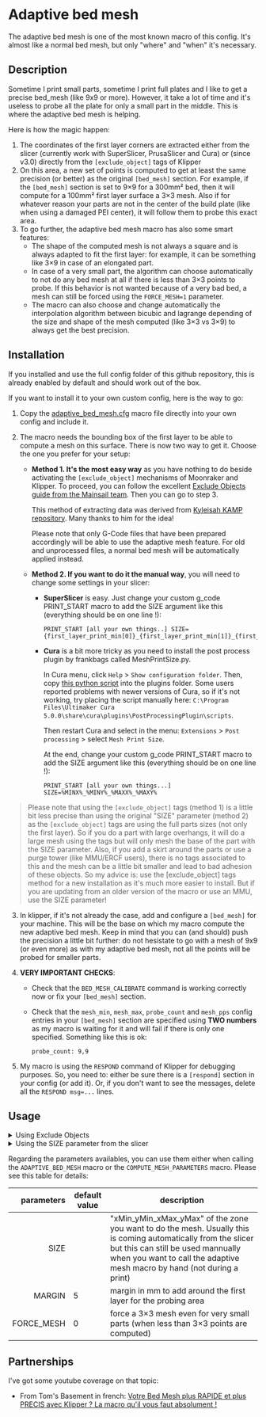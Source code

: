 # Adaptive bed mesh

The adaptive bed mesh is one of the most known macro of this config. It's almost like a normal bed mesh, but only "where" and "when" it's necessary.


## Description

Sometime I print small parts, sometime I print full plates and I like to get a precise bed_mesh (like 9x9 or more). However, it take a lot of time and it's useless to probe all the plate for only a small part in the middle. This is where the adaptive bed mesh is helping.

Here is how the magic happen:
  1. The coordinates of the first layer corners are extracted either from the slicer (currently work with SuperSlicer, PrusaSlicer and Cura) or (since v3.0) directly from the `[exclude_object]` tags of Klipper
  2. On this area, a new set of points is computed to get at least the same precision (or better) as the original `[bed_mesh]` section. For example, if the `[bed_mesh]` section is set to 9×9 for a 300mm² bed, then it will compute for a 100mm² first layer surface a 3×3 mesh. Also if for whatever reason your parts are not in the center of the build plate (like when using a damaged PEI center), it will follow them to probe this exact area.
  3. To go further, the adaptive bed mesh macro has also some smart features:
     - The shape of the computed mesh is not always a square and is always adapted to fit the first layer: for example, it can be something like 3×9 in case of an elongated part.
     - In case of a very small part, the algorithm can choose automatically to not do any bed mesh at all if there is less than 3×3 points to probe. If this behavior is not wanted because of a very bad bed, a mesh can still be forced using the `FORCE_MESH=1` parameter.
     - The macro can also choose and change automatically the interpolation algorithm between bicubic and lagrange depending of the size and shape of the mesh computed (like 3×3 vs 3×9) to always get the best precision.


## Installation

If you installed and use the full config folder of this github repository, this is already enabled by default and should work out of the box.

If you want to install it to your own custom config, here is the way to go:
  1. Copy the [adaptive_bed_mesh.cfg](./../../macros/calibration/adaptive_bed_mesh.cfg) macro file directly into your own config and include it.
  2. The macro needs the bounding box of the first layer to be able to compute a mesh on this surface. There is now two way to get it. Choose the one you prefer for your setup:

      - **Method 1. It's the most easy way** as you have nothing to do beside activating the `[exclude_object]` mechanisms of Moonraker and Klipper. To proceed, you can follow the excellent [Exclude Objects guide from the Mainsail team](https://docs.mainsail.xyz/overview/features/exclude-objects). Then you can go to step 3.

        This method of extracting data was derived from [Kyleisah KAMP repository](https://github.com/kyleisah/Klipper-Adaptive-Meshing-Purging). Many thanks to him for the idea!
      
        Please note that only G-Code files that have been prepared accordingly will be able to use the adaptive mesh feature. For old and unprocessed files, a normal bed mesh will be automatically applied instead.

      - **Method 2. If you want to do it the manual way**, you will need to change some settings in your slicer:

        - **SuperSlicer** is easy. Just change your custom g_code PRINT_START macro to add the SIZE argument like this (everything should be on one line !):

          ```
          PRINT_START [all your own things..] SIZE={first_layer_print_min[0]}_{first_layer_print_min[1]}_{first_layer_print_max[0]}_{first_layer_print_max[1]}
          ```

        - **Cura** is a bit more tricky as you need to install the post process plugin by frankbags called MeshPrintSize.py.

          In Cura menu, click `Help` > `Show configuration folder`. Then, copy [this python script](https://gist.github.com/frankbags/c85d37d9faff7bce67b6d18ec4e716ff#file-meshprintsize-py) into the plugins folder. Some users reported problems with newer versions of Cura, so if it's not working, try placing the script manually here: `C:\Program Files\Ultimaker Cura 5.0.0\share\cura\plugins\PostProcessingPlugin\scripts`.

          Then restart Cura and select in the menu: `Extensions` > `Post processing` > select `Mesh Print Size`.

          At the end, change your custom g_code PRINT_START macro to add the SIZE argument like this (everything should be on one line !):

          ```
          PRINT_START [all your own things...] SIZE=%MINX%_%MINY%_%MAXX%_%MAXY%
          ```

> Please note that using the `[exclude_object]` tags (method 1) is a little bit less precise than using the original "SIZE" parameter (method 2) as the `[exclude_object]` tags are using the full parts sizes (not only the first layer). So if you do a part with large overhangs, it will do a large mesh using the tags but will only mesh the base of the part with the SIZE parameter. Also, if you add a skirt around the parts or use a purge tower (like MMU/ERCF users), there is no tags associated to this and the mesh can be a little bit smaller and lead to bad adhesion of these objects. So my advice is: use the [exclude_object] tags method for a new installation as it's much more easier to install. But if you are updating from an older version of the macro or use an MMU, use the SIZE parameter!

  3. In klipper, if it's not already the case, add and configure a `[bed_mesh]` for your machine. This will be the base on which my macro compute the new adaptive bed mesh. Keep in mind that you can (and should) push the precision a little bit further: do not hesistate to go with a mesh of 9x9 (or even more) as with my adaptive bed mesh, not all the points will be probed for smaller parts.

  4. **VERY IMPORTANT CHECKS**:
     - Check that the `BED_MESH_CALIBRATE` command is working correctly now or fix your `[bed_mesh]` section.
     - Check that the `mesh_min`, `mesh_max`, `probe_count` and `mesh_pps` config entries in your `[bed_mesh]` section are specified using **TWO numbers** as my macro is waiting for it and will fail if there is only one specified. Something like this is ok:

       ```
       probe_count: 9,9
       ```

  5. My macro is using the `RESPOND` command of Klipper for debugging purposes. So, you need to: either be sure there is a `[respond]` section in your config (or add it). Or, if you don't want to see the messages, delete all the `RESPOND msg=...` lines.


## Usage


<details>
<summary>Using Exclude Objects</summary>
In your klipper config, modify your `PRINT_START` macro definition by calling the `ADAPTIVE_BED_MESH` macro when you want to start the probing:

     ```
     ADAPTIVE_BED_MESH
     ```

</details>

<details>
<summary>Using the SIZE parameter from the slicer</summary>
In your klipper config, modify your `PRINT_START` macro definition by adding two lines of gcode. The first one is to get the `SIZE` parameter from the slicer, and the second one is to call the `ADAPTIVE_BED_MESH` macro to start the probing. Something like that will do the trick:

     ```
     {% set FL_SIZE = params.SIZE|default("0_0_0_0")|string %}
     ADAPTIVE_BED_MESH SIZE={FL_SIZE}
     ```

</details>


Regarding the parameters availables, you can use them either when calling the `ADAPTIVE_BED_MESH` macro or the `COMPUTE_MESH_PARAMETERS` macro. Please see this table for details:

| parameters | default value | description |
|-----------:|---------------|-------------|
|SIZE||"xMin_yMin_xMax_yMax" of the zone you want to do the mesh. Usually this is coming automatically from the slicer but this can still be used mannually when you want to call the adaptive mesh macro by hand (not during a print)|
|MARGIN|5|margin in mm to add around the first layer for the probing area|
|FORCE_MESH|0|force a 3×3 mesh even for very small parts (when less than 3×3 points are computed)|


## Partnerships

I've got some youtube coverage on that topic:
  - From Tom's Basement in french: [Votre Bed Mesh plus RAPIDE et plus PRECIS avec Klipper ? La macro qu'il vous faut absolument !](https://youtu.be/fhfAhPH-y7M)
